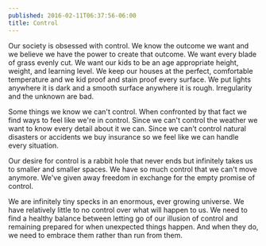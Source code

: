 ```yaml
---
published: 2016-02-11T06:37:56-06:00
title: Control
---
```

Our society is obsessed with control. We know the outcome we want and we believe we have the power to create that outcome. We want every blade of grass evenly cut. We want our kids to be an age appropriate height, weight, and learning level. We keep our houses at the perfect, comfortable temperature and we kid proof and stain proof every surface. We put lights anywhere it is dark and a smooth surface anywhere it is rough. Irregularity and the unknown are bad.

Some things we know we can't control. When confronted by that fact we find ways to feel like we're in control. Since we can't control the weather we want to know every detail about it we can. Since we can't control natural disasters or accidents we buy insurance so we feel like we can handle every situation.

Our desire for control is a rabbit hole that never ends but infinitely takes us to smaller and smaller spaces. We have so much control that we can't move anymore. We've given away freedom in exchange for the empty promise of control.

We are infinitely tiny specks in an enormous, ever growing universe. We have relatively little to no control over what will happen to us. We need to find a healthy balance between letting go of our illusion of control and remaining prepared for when unexpected things happen. And when they do, we need to embrace them rather than run from them.